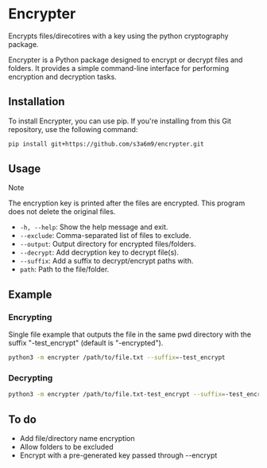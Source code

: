 # Encrypter
Encrypts files/direcotires with a key using the python cryptography package.

Encrypter is a Python package designed to encrypt or decrypt files and folders. It provides a simple command-line interface for performing encryption and decryption tasks.

## Installation

To install Encrypter, you can use pip. If you're installing from this Git repository, use the following command:
```bash
pip install git+https://github.com/s3a6m9/encrypter.git
```

## Usage
> [!NOTE]  
> The encryption key is printed after the files are encrypted. This program does not delete the original files.

- `-h, --help`: Show the help message and exit.
- `--exclude`: Comma-separated list of files to exclude.
- `--output`: Output directory for encrypted files/folders.
- `--decrypt`: Add decryption key to decrypt file(s).
- `--suffix`: Add a suffix to decrypt/encrypt paths with.
- `path`: Path to the file/folder.

## Example

### Encrypting
Single file example that outputs the file in the same pwd directory with the suffix "-test_encrypt" (default is "-encrypted").
```bash
python3 -m encrypter /path/to/file.txt --suffix=-test_encrypt
```

### Decrypting
```bash
python3 -m encrypter /path/to/file.txt-test_encrypt --suffix=-test_encrypt --decrypt "your key"
```

## To do

- Add file/directory name encryption
- Allow folders to be excluded
- Encrypt with a pre-generated key passed through --encrypt
